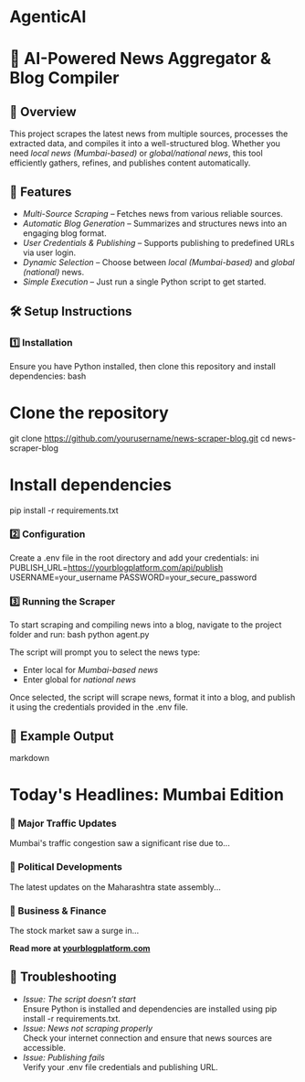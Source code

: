 # AgenticAI

# 📰 AI-Powered News Aggregator & Blog Compiler

## 📌 Overview
This project scrapes the latest news from multiple sources, processes the extracted data, and compiles it into a well-structured blog. Whether you need *local news (Mumbai-based)* or *global/national news*, this tool efficiently gathers, refines, and publishes content automatically.

## 🚀 Features
- *Multi-Source Scraping* – Fetches news from various reliable sources.
- *Automatic Blog Generation* – Summarizes and structures news into an engaging blog format.
- *User Credentials & Publishing* – Supports publishing to predefined URLs via user login.
- *Dynamic Selection* – Choose between *local (Mumbai-based)* and *global (national)* news.
- *Simple Execution* – Just run a single Python script to get started.

## 🛠 Setup Instructions

### 1️⃣ Installation
Ensure you have Python installed, then clone this repository and install dependencies:
bash
# Clone the repository
git clone https://github.com/yourusername/news-scraper-blog.git
cd news-scraper-blog

# Install dependencies
pip install -r requirements.txt


### 2️⃣ Configuration
Create a .env file in the root directory and add your credentials:
ini
PUBLISH_URL=https://yourblogplatform.com/api/publish
USERNAME=your_username
PASSWORD=your_secure_password


### 3️⃣ Running the Scraper
To start scraping and compiling news into a blog, navigate to the project folder and run:
bash
python agent.py

The script will prompt you to select the news type:
- Enter local for *Mumbai-based news*
- Enter global for *national news*

Once selected, the script will scrape news, format it into a blog, and publish it using the credentials provided in the .env file.

## 📌 Example Output
markdown
# Today's Headlines: Mumbai Edition

### 🔹 Major Traffic Updates
Mumbai's traffic congestion saw a significant rise due to...

### 🔹 Political Developments
The latest updates on the Maharashtra state assembly...

### 🔹 Business & Finance
The stock market saw a surge in...

**Read more at [yourblogplatform.com](https://yourblogplatform.com)**


## 🔧 Troubleshooting
- *Issue: The script doesn’t start*  
  Ensure Python is installed and dependencies are installed using pip install -r requirements.txt.
- *Issue: News not scraping properly*  
  Check your internet connection and ensure that news sources are accessible.
- *Issue: Publishing fails*  
  Verify your .env file credentials and publishing URL.

